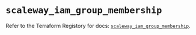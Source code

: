 # `scaleway_iam_group_membership`

Refer to the Terraform Registory for docs: [`scaleway_iam_group_membership`](https://registry.terraform.io/providers/scaleway/scaleway/2.39.0/docs/resources/iam_group_membership).
